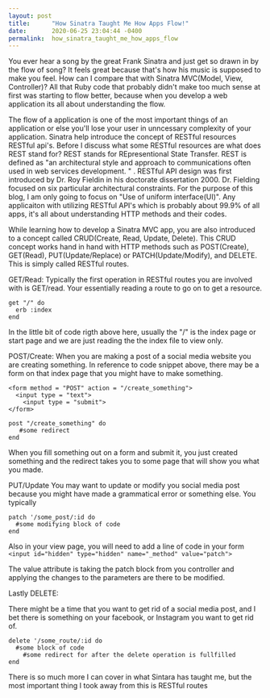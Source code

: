 ```yaml
---
layout: post
title:      "How Sinatra Taught Me How Apps Flow!"
date:       2020-06-25 23:04:44 -0400
permalink:  how_sinatra_taught_me_how_apps_flow
---
```



You ever hear a song by the great Frank Sinatra and just get so drawn in by the flow of song? It feels great because that's how his music is supposed to make you feel. How can I compare that with Sinatra MVC(Model, View, Controller)? All that Ruby code that probably didn't make too much sense at first was starting to flow better, because when you develop a web application its all about understanding the flow. 

The flow of a application is one of the most important things of an application or else you'll lose your user in unncessary complexity of your application. Sinatra help introduce the concept of RESTful resources RESTful api's. Before I discuss what some RESTful resources are what does REST stand for? REST stands for REpresentional State Transfer. REST is defined as "an architectural style and approach to communications often used in web services development. " . RESTful API design was first introduced by Dr. Roy Fieldin in his doctorate dissertation 2000. Dr. Fielding focused on six particular architectural constraints. For the purpose of this blog, I am only going to focus on "Use of uniform interface(UI)". Any applicaiton with utilizing RESTful API's which is probably about 99.9% of all apps, it's all about understanding HTTP methods and their codes. 

While learning how to develop a Sinatra MVC app, you are also introduced to a concept called CRUD(Create, Read, Update, Delete). This CRUD concept works hand in hand with HTTP methods such as POST(Create), GET(Read), PUT(Update/Replace) or PATCH(Update/Modify), and DELETE. This is simply called RESTful routes. 

GET/Read:
Typically the first operation in RESTful routes you are involved with is GET/read. Your essentially reading a route to go on to get a resource.

```
get "/" do
  erb :index
end
```

In the little bit of code rigth above here, usually the "/" is the index page or start page and we are just reading the the index file to view only.


POST/Create:
When you are making a post of a social media website you are creating something. In reference to code snippet above, there may be a form on that index page that you might have to make something.

```
<form method = "POST" action = "/create_something">
  <input type = "text">
	<input type = "submit">
</form>
```

```
post "/create_something" do
   #some redirect
end
```

When you fill something out on a form and submit it, you just created something and the redirect takes you to some page that will show you what you made.

PUT/Update
You may want to update or modify you social media post because you might have made a grammatical error or something else. You typically 

```
patch '/some_post/:id do
  #some modifying block of code
end
```

Also in your view page, you will need to add a line of code in your form
`<input id="hidden" type="hidden" name="_method" value="patch">`

The value attribute is taking the patch block from you controller and applying the changes to the parameters are there to be modified.


Lastly DELETE:

There might be a time that you want to get rid of a social media post, and I bet there is something on your facebook, or Instagram you want to get rid of. 

```
delete '/some_route/:id do
  #some block of code
	#some redirect for after the delete operation is fullfilled
end
```


There is so much more I can cover in what Sintara has taught me, but the most important thing I took away from this is RESTful routes









